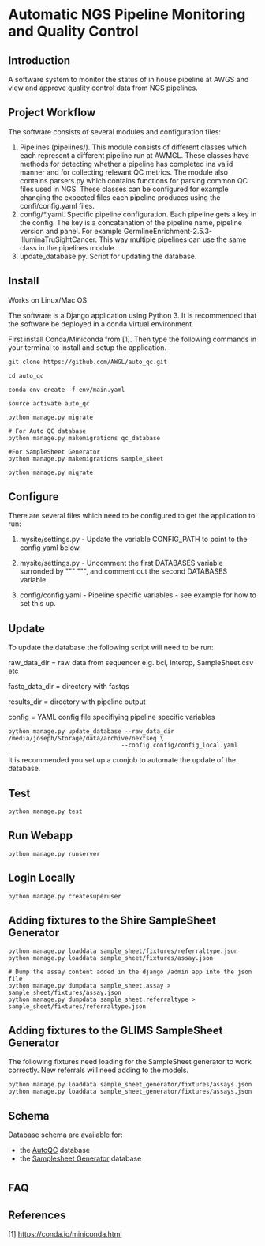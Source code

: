 # Automatic NGS Pipeline Monitoring and Quality Control

## Introduction

A software system to monitor the status of in house pipeline at AWGS and view and approve quality control data from NGS pipelines.

## Project Workflow

The software consists of several modules and configuration files:

1) Pipelines (pipelines/). This module consists of different classes which each represent a different pipeline run at AWMGL. These classes have methods for detecting whether a pipeline has completed ina valid manner and for collecting relevant QC metrics. The module also contains parsers.py which contains functions for parsing common QC files used in NGS. These classes can be configured for example changing the expected files each pipeline produces using the confi/config.yaml files.
2) config/*.yaml. Specific pipeline configuration. Each pipeline gets a key in the config. The key is a concatanation of the pipeline name, pipeline version and panel. For example GermlineEnrichment-2.5.3-IlluminaTruSightCancer. This way multiple pipelines can use the same class in the pipelines module.
3) update_database.py. Script for updating the database.


## Install

Works on Linux/Mac OS

The software is a Django application using Python 3. It is recommended that the software be deployed in a conda virtual environment.

First install Conda/Miniconda from [1]. Then type the following commands in your terminal to install and setup the application.

```
git clone https://github.com/AWGL/auto_qc.git

cd auto_qc

conda env create -f env/main.yaml

source activate auto_qc

python manage.py migrate

# For Auto QC database 
python manage.py makemigrations qc_database

#For SampleSheet Generator
python manage.py makemigrations sample_sheet

python manage.py migrate
```

## Configure

There are several files which need to be configured to get the application to run:

1) mysite/settings.py - Update the variable CONFIG_PATH to point to the config yaml below.

2) mysite/settings.py - Uncomment the first DATABASES variable surronded by """ """, and comment out the second DATABASES variable.

3) config/config.yaml - Pipeline specific variables - see example for how to set this up.

## Update

To update the database the following script will need to be run:

raw_data_dir = raw data from sequencer e.g. bcl, Interop, SampleSheet.csv etc

fastq_data_dir = directory with fastqs

results_dir = directory with pipeline output

config = YAML config file specifiying pipeline specific variables
```
python manage.py update_database --raw_data_dir /media/joseph/Storage/data/archive/nextseq \
								--config config/config_local.yaml

```

It is recommended you set up a cronjob to automate the update of the database.


## Test

```
python manage.py test
```

## Run Webapp

```
python manage.py runserver
```

## Login Locally

```
python manage.py createsuperuser
```

## Adding fixtures to the Shire SampleSheet Generator 

```
python manage.py loaddata sample_sheet/fixtures/referraltype.json 
python manage.py loaddata sample_sheet/fixtures/assay.json

# Dump the assay content added in the django /admin app into the json file
python manage.py dumpdata sample_sheet.assay > sample_sheet/fixtures/assay.json 
python manage.py dumpdata sample_sheet.referraltype > sample_sheet/fixtures/referraltype.json

```

## Adding fixtures to the GLIMS SampleSheet Generator
The following fixtures need loading for the SampleSheet generator to work correctly. New referrals will need adding to the models.
```
python manage.py loaddata sample_sheet_generator/fixtures/assays.json
python manage.py loaddata sample_sheet_generator/fixtures/assays.json
```


## Schema
Database schema are available for:
- the [AutoQC](schema/qc_database_schema.png) database
- the [Samplesheet Generator](schema/sample_sheet_schema.png) database

#
##
## FAQ

## References

[1] https://conda.io/miniconda.html

